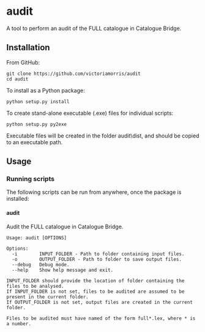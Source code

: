 # audit
A tool to perform an audit of the FULL catalogue in Catalogue Bridge.

## Installation

From GitHub:

    git clone https://github.com/victoriamorris/audit
    cd audit

To install as a Python package:

    python setup.py install
    
To create stand-alone executable (.exe) files for individual scripts:

    python setup.py py2exe
    
Executable files will be created in the folder audit\dist, and should be copied to an executable path.

## Usage

### Running scripts

The following scripts can be run from anywhere, once the package is installed:

#### audit

Audit the FULL catalogue in Catalogue Bridge.
    
    Usage: audit [OPTIONS]

    Options:
      -i        INPUT_FOLDER - Path to folder containing input files.
      -o        OUTPUT_FOLDER - Path to folder to save output files.
      --debug   Debug mode.
      --help    Show help message and exit.
    
    INPUT_FOLDER should provide the location of folder containing the files to be analysed.
    If INPUT_FOLDER is not set, files to be audited are assumed to be present in the current folder.
    If OUTPUT_FOLDER is not set, output files are created in the current folder.
    
    Files to be audited must have named of the form full*.lex, where * is a number.
